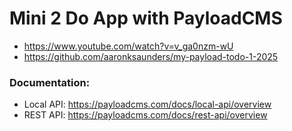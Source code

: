 # Mini 2 Do App with PayloadCMS

- https://www.youtube.com/watch?v=v_ga0nzm-wU
- https://github.com/aaronksaunders/my-payload-todo-1-2025

### Documentation:

- Local API: https://payloadcms.com/docs/local-api/overview
- REST API: https://payloadcms.com/docs/rest-api/overview